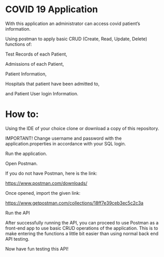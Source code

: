 # COVID 19 Application

With this application an administrator can access covid patient’s information. 

Using postman to apply basic CRUD (Create, Read, Update, Delete) functions of:

Test Records of each Patient,

Admissions of each Patient,

Patient Information,

Hospitals that patient have been admitted to,

and Patient User login Information.

# How to:

Using the IDE of your choice clone or download a copy of this repository.

IMPORTANT! Change username and password with the application.properties in accordance with your SQL login. 

Run the application.

Open Postman.

If you do not have Postman, here is the link:

https://www.postman.com/downloads/

Once opened, import the given link:

https://www.getpostman.com/collections/18ff7e39ceb3ec5c2c3a

Run the API

After successfully running the API, you can proceed to use Postman as a front-end app to use basic CRUD operations of the application. This is to make entering the functions a little bit easier than using normal back end API testing. 

Now have fun testing this API!
